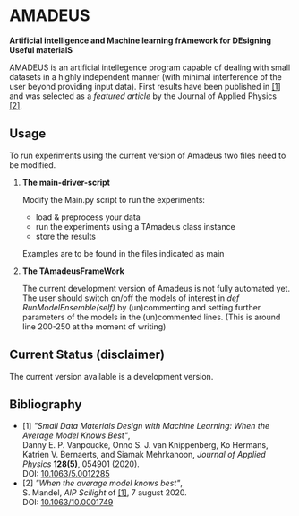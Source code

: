 # AMADEUS
**Artificial intelligence and Machine learning frAmework for DEsigning Useful materialS**

AMADEUS is an artificial intellegence program capable of dealing with small datasets in a highly independent manner (with minimal interference of the user beyond providing input data). First results have been published in [\[1\]](#paper1_AvgModel) and was selected as a *featured article* by the Journal of Applied Physics [\[2\]](#paper1_scilight).  

## Usage
To run experiments using the current version of Amadeus two files need to be modified.
1. **The main-driver-script**
    
    Modify the Main.py script to run the experiments:
    - load & preprocess your data
    - run the experiments using a TAmadeus class instance
    - store the results
    
    Examples are to be found in the files indicated as main
    
2. **The TAmadeusFrameWork**
    
    The current development version of Amadeus is not fully automated yet. The user should switch on/off the models of interest in
    *def RunModelEnsemble(self)* by (un)commenting and setting further parameters of the models in the (un)commented lines. 
    (This is around line 200-250 at the moment of writing)
    



## Current Status (disclaimer)
The current version available is a development version.


## Bibliography
* <a name="paper1_AvgModel">\[1\]<a> *"Small Data Materials Design with Machine Learning: When the Average Model Knows Best"*,</br>
 Danny E. P. Vanpoucke, Onno S. J. van Knippenberg, Ko Hermans, Katrien V. Bernaerts, and Siamak Mehrkanoon, 
*Journal of Applied Physics* **128(5)**, 054901 (2020).</br>
DOI: [10.1063/5.0012285](https://dx.doi.org/10.1063/5.0012285)
* <a name="paper1_scilight">\[2\]<a> *"When the average model knows best"*,</br>
 S. Mandel, 
*AIP Scilight* of [\[1\]](#paper1_AvgModel), 7 august 2020.</br>
DOI: [10.1063/10.0001749](https://dx.doi.org/10.1063/10.0001749)
